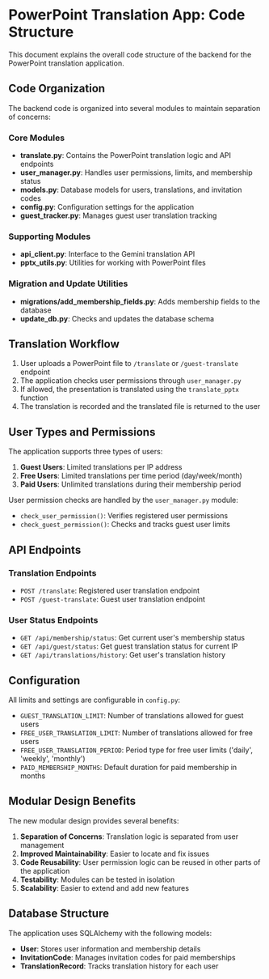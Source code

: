 # PowerPoint Translation App: Code Structure

This document explains the overall code structure of the backend for the PowerPoint translation application.

## Code Organization

The backend code is organized into several modules to maintain separation of concerns:

### Core Modules

- **translate.py**: Contains the PowerPoint translation logic and API endpoints
- **user_manager.py**: Handles user permissions, limits, and membership status
- **models.py**: Database models for users, translations, and invitation codes
- **config.py**: Configuration settings for the application
- **guest_tracker.py**: Manages guest user translation tracking

### Supporting Modules

- **api_client.py**: Interface to the Gemini translation API
- **pptx_utils.py**: Utilities for working with PowerPoint files

### Migration and Update Utilities

- **migrations/add_membership_fields.py**: Adds membership fields to the database
- **update_db.py**: Checks and updates the database schema

## Translation Workflow

1. User uploads a PowerPoint file to `/translate` or `/guest-translate` endpoint
2. The application checks user permissions through `user_manager.py`
3. If allowed, the presentation is translated using the `translate_pptx` function
4. The translation is recorded and the translated file is returned to the user

## User Types and Permissions

The application supports three types of users:

1. **Guest Users**: Limited translations per IP address
2. **Free Users**: Limited translations per time period (day/week/month)
3. **Paid Users**: Unlimited translations during their membership period

User permission checks are handled by the `user_manager.py` module:

- `check_user_permission()`: Verifies registered user permissions
- `check_guest_permission()`: Checks and tracks guest user limits

## API Endpoints

### Translation Endpoints

- `POST /translate`: Registered user translation endpoint
- `POST /guest-translate`: Guest user translation endpoint

### User Status Endpoints

- `GET /api/membership/status`: Get current user's membership status
- `GET /api/guest/status`: Get guest translation status for current IP
- `GET /api/translations/history`: Get user's translation history

## Configuration

All limits and settings are configurable in `config.py`:

- `GUEST_TRANSLATION_LIMIT`: Number of translations allowed for guest users
- `FREE_USER_TRANSLATION_LIMIT`: Number of translations allowed for free users
- `FREE_USER_TRANSLATION_PERIOD`: Period type for free user limits ('daily', 'weekly', 'monthly')
- `PAID_MEMBERSHIP_MONTHS`: Default duration for paid membership in months

## Modular Design Benefits

The new modular design provides several benefits:

1. **Separation of Concerns**: Translation logic is separated from user management
2. **Improved Maintainability**: Easier to locate and fix issues
3. **Code Reusability**: User permission logic can be reused in other parts of the application
4. **Testability**: Modules can be tested in isolation
5. **Scalability**: Easier to extend and add new features

## Database Structure

The application uses SQLAlchemy with the following models:

- **User**: Stores user information and membership details
- **InvitationCode**: Manages invitation codes for paid memberships
- **TranslationRecord**: Tracks translation history for each user 